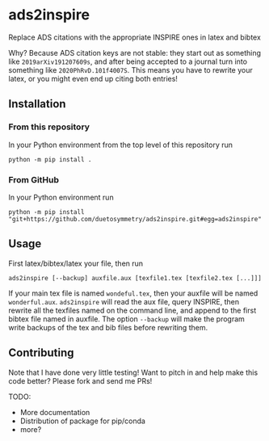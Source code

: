 # ads2inspire
Replace ADS citations with the appropriate INSPIRE ones in latex and bibtex

Why? Because ADS citation keys are not stable: they start out as something like `2019arXiv191207609s`,
and after being accepted to a journal turn into something like `2020PhRvD.101f4007S`. This means you
have to rewrite your latex, or you might even end up citing both entries!

## Installation

### From this repository

In your Python environment from the top level of this repository run

```
python -m pip install .
```

### From GitHub

In your Python environment run

```
python -m pip install "git+https://github.com/duetosymmetry/ads2inspire.git#egg=ads2inspire"
```

## Usage
First latex/bibtex/latex your file, then run

```shell
ads2inspire [--backup] auxfile.aux [texfile1.tex [texfile2.tex [...]]]
```

If your main tex file is named `wondeful.tex`, then your auxfile will be named `wonderful.aux`.
`ads2inspire` will read the aux file, query INSPIRE, then rewrite all the texfiles named on the
command line, and append to the first bibtex file named in auxfile.  The option `--backup` will
make the program write backups of the tex and bib files before rewriting them.

## Contributing

Note that I have done very little testing! Want to pitch in and help make this code better?
Please fork and send me PRs!

TODO:
- More documentation
- Distribution of package for pip/conda
- more?
